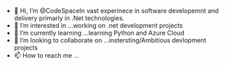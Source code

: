 - 👋 Hi, I’m @CodeSpaceIn vast experinece in software developemnt and delivery primarly in .Net technologies.
- 👀 I’m interested in ...working on .net development projects
- 🌱 I’m currently learning ...learning Python and Azure Cloud
- 💞️ I’m looking to collaborate on ...instersting/Ambitious devlopment projects
- 📫 How to reach me ...

<!---
CodeSpaceIn/CodeSpaceIn is a ✨ special ✨ repository because its `README.md` (this file) appears on your GitHub profile.
You can click the Preview link to take a look at your changes.
--->
